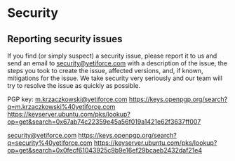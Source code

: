 # Security

## Reporting security issues

If you find (or simply suspect) a security issue, please report it to us and send an email to security@yetiforce.com with a description of the issue, the steps you took to create the issue, affected versions, and, if known, mitigations for the issue.
We take security very seriously and our team will try to resolve the issue as quickly as possible.

PGP key:
m.krzaczkowski@yetiforce.com
https://keys.openpgp.org/search?q=m.krzaczkowski%40yetiforce.com
https://keyserver.ubuntu.com/pks/lookup?op=get&search=0x67ab74c22359e45a56f019a1421e62f3637ff007

security@yetiforce.com
https://keys.openpgp.org/search?q=security%40yetiforce.com
https://keyserver.ubuntu.com/pks/lookup?op=get&search=0x0fecf61043925c9b9e16ef29bcaeb2432daf21e4
